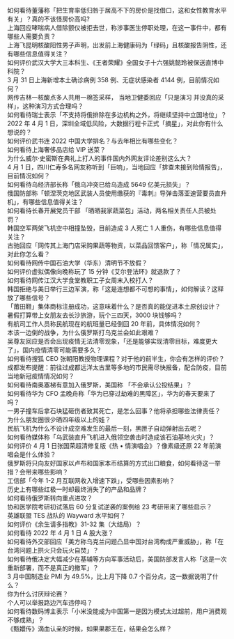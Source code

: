 如何看待董藩称「把生育率低归咎于居高不下的房价是找借口，这和女性教育水平有关」？真的不该怪房价高吗?  
上海回应哮喘病人借除颤仪被拒去世，称涉事医生停职处理，在这一事件中，都有哪些人需要负责？  
上海飞昆明核酸阳性男子声明，出发前上海健康码为「绿码」且核酸报告阴性，还有哪些信息值得关注？  
如何评价武汉大学大三本科生、《王者荣耀》全国女子十六强姚懿玲被保送直博中科院？  
3 月 31 日上海新增本土确诊病例 358 例、无症状感染者 4144 例，目前情况如何？  
网传吉林一核酸点多人共用一棉签采样， 当地卫健委回应「只是演习 并没真的采样」，这种演习方式合理吗？  
如何看待瑞士表示「不支持将俄排除在多边机构之外，将继续坚持中立国地位」？  
2022 年 4 月 1 日，深圳全域低风险，大数据行程卡正式「摘星」，对此你有什么想说的？  
如何评价武书连 2022 中国大学排名？与去年相比有哪些变化？  
如何看待上海奢侈品店给 VIP 送菜？  
为什么威尔·史密斯在典礼上打人的事件国内外网友评论差别这么大？  
4 月 1 日，四川仁寿多名网友称听到「巨响」，当地回应「排查未接到险情报告」，目前情况如何？  
如何看待乌经济部长称「俄乌冲突已给乌造成 5649 亿美元损失」？  
俄国防部称「顿涅茨克地区武装人员使用缴获的『毒刺』导弹击落亚速营要员直升机」，有哪些信息值得关注？  
如何看待长春开展党员干部 「晒晒我家蔬菜包」活动，两名相关责任人员被处罚？  
韩国空军两架飞机空中相撞坠毁，目前造成 3 人死亡 1 人重伤，有哪些信息值得关注？  
古驰回应「网传其上海门店采购果蔬等物资，以菜品回馈客户」，称「情况属实」，对此你怎么看？  
如何看待网传中国石油大学（华东）清明节不放假？  
如何评价虚拟偶像向晚称玩了 15 分钟《艾尔登法环》就退款了？  
如何看待网传江汉大学食堂教职工子女周末入校打人？  
韩国拒绝与美日举行三边军演，称「这是连想都不可想的事情」，如何解读？这释放了哪些信号？  
「莆田鞋」集体商标注册成功，这意味着什么？是否真的能促进本土原创设计？  
暑假打算带上女朋友去长沙旅游，玩个三四天，3000 块钱够吗？  
有航司工作人员称民航现在的航班量已经倒回 20 年前，具体情况如何？  
本该一边倒的战争，为什么俄罗斯打乌克兰会如此艰难？  
吴尊友回应是否会出现疫情无法清零现象，「还是能够实现清零目标，难度更大了」，国内疫情清零可能需要多久？  
如何看待搜狐 CEO 张朝阳教授物理课程？对于他的前半生，你会有怎样的评价？  
成都发布提醒：前往过成都远洋太古里等多地的市民需尽快报备，配合防疫，目前当地新冠疫情情况如何？  
如何看待南奥塞梯有意加入俄罗斯，美国称 「不会承认公投结果」？  
如何看待华为 CFO 孟晚舟称「华为已穿过劫难的黑障区」，华为的春天要来了吗？  
一男子撞车后拿石块猛砸伤者致其死亡，是怎么回事？他将承担哪些法律责任？  
为什么朋友圈很少晒四年级以上的娃？  
民航飞机为什么不设计成空难发生的最后一刻，黑匣子自动弹射出去呢？  
如何看待媒体称「乌武装直升飞机进入俄领空袭击时造成该石油基地火灾」？  
如何评价 4 月 1 日张国荣超清修复版《热 • 情演唱会》？像素级还原 22 年前演唱会是什么体验？  
俄罗斯将只向友好国家以卢布和国家本币结算的方式出口粮食，如何看待这一举措？会带来哪些影响？  
工信部「今年 1-2 月互联网收入增速下跌」，受哪些因素影响？  
历史上有哪些红极一时却最终消失了的产品和品牌？  
如何看待俄罗斯转向重点进攻？  
协和医学院考研初试落后 60 分复试逆袭的案例给 23 考研带来了哪些启示？  
英雄联盟 TES 战队的 Wayward 水平如何？  
如何评价《余生请多指教》31-32 集（大结局）？  
如何看待 2022 年 4 月 1 日 A 股大涨？  
如何看待外交部回应「美方称乌克兰问题凸显中国对台湾构成严重威胁」，称「在台湾问题上拱火只会玩火自焚」？  
如何看待俄决定大幅减少在基辅等方向军事活动后，美国防部发言人称「这是一次重新部署，而不是真正的撤军」？  
3 月中国制造业 PMI 为 49.5%，比上月下降 0.7 个百分点，这一数据说明了什么？  
你为什么讨厌辩论赛？  
个人可以举报路边汽车违停吗？  
如何看待数码博主表示「小米没能成为中国第一是因为模式太过超前，用户消费观不够成熟」？  
《甄嬛传》滴血认亲的时候，如果果郡王在，结果会怎么样？  
